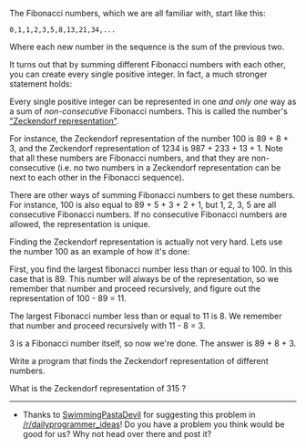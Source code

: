 

The Fibonacci numbers, which we are all familiar with, start like this:

    0,1,1,2,3,5,8,13,21,34,...

Where each new number in the sequence is the sum of the previous two.

It turns out that by summing different Fibonacci numbers with each other, you can create every single positive integer. In fact, a much stronger statement holds:

Every single positive integer can be represented in one _and only one_ way as a sum of _non-consecutive_ Fibonacci numbers. This is called the number's ["Zeckendorf representation"](http://en.wikipedia.org/wiki/Zeckendorf%27s_theorem).

For instance, the Zeckendorf representation of the number 100 is 89 + 8 + 3, and the Zeckendorf representation of 1234 is 987 + 233 + 13 + 1. Note that all these numbers are Fibonacci numbers, and that they are non-consecutive (i.e. no two numbers in a Zeckendorf representation can be next to each other in the Fibonacci sequence).

There are other ways of summing Fibonacci numbers to get these numbers. For instance, 100 is also equal to 89 + 5 + 3 + 2 + 1, but 1, 2, 3, 5 are all consecutive Fibonacci numbers. If no consecutive Fibonacci numbers are allowed, the representation is unique.

Finding the Zeckendorf representation is actually not very hard. Lets use the number 100 as an example of how it's done:

First, you find the largest fibonacci number less than or equal to 100. In this case that is 89. This number will always be of the representation, so we remember that number and proceed recursively, and figure out the representation of 100 - 89 = 11.

The largest Fibonacci number less than or equal to 11 is 8. We remember that number and proceed recursively with 11 - 8 = 3.

3 is a Fibonacci number itself, so now we're done. The answer is 89 + 8 + 3.

Write a program that finds the Zeckendorf representation of different numbers.

What is the Zeckendorf representation of 315 ?

* * *

- Thanks to [SwimmingPastaDevil](http://www.reddit.com/user/SwimmingPastaDevil) for suggesting this problem in [/r/dailyprogrammer\_ideas](/r/dailyprogrammer_ideas)! Do you have a problem you think would be good for us? Why not head over there and post it?

